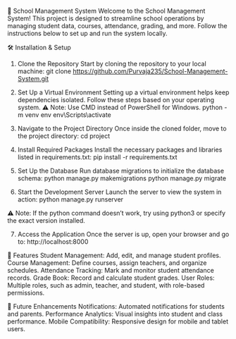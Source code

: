 📘 School Management System
Welcome to the School Management System! This project is designed to streamline school operations by managing student data, courses, attendance, grading, and more. Follow the instructions below to set up and run the system locally.

🛠️ Installation & Setup
1. Clone the Repository
Start by cloning the repository to your local machine:
git clone https://github.com/Purvaja235/School-Management-System.git

2. Set Up a Virtual Environment
Setting up a virtual environment helps keep dependencies isolated. Follow these steps based on your operating system.
⚠️ Note: Use CMD instead of PowerShell for Windows.
python -m venv env
env\Scripts\activate

3. Navigate to the Project Directory
Once inside the cloned folder, move to the project directory:
cd project

4. Install Required Packages
Install the necessary packages and libraries listed in requirements.txt:
pip install -r requirements.txt

5. Set Up the Database
Run database migrations to initialize the database schema:
python manage.py makemigrations
python manage.py migrate

6. Start the Development Server
Launch the server to view the system in action:
python manage.py runserver

⚠️ Note: If the python command doesn’t work, try using python3 or specify the exact version installed.

7. Access the Application
Once the server is up, open your browser and go to:
http://localhost:8000

🎉 Features
Student Management: Add, edit, and manage student profiles.
Course Management: Define courses, assign teachers, and organize schedules.
Attendance Tracking: Mark and monitor student attendance records.
Grade Book: Record and calculate student grades.
User Roles: Multiple roles, such as admin, teacher, and student, with role-based permissions.

🚀 Future Enhancements
Notifications: Automated notifications for students and parents.
Performance Analytics: Visual insights into student and class performance.
Mobile Compatibility: Responsive design for mobile and tablet users.

 
 
